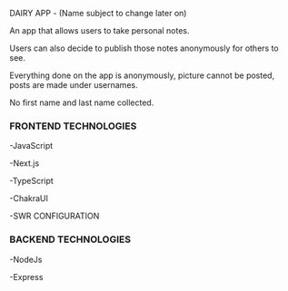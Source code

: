 DAIRY APP - (Name subject to change later on)

An app that allows users to take personal notes.

Users can also decide to publish those notes anonymously for others to see.

Everything done on the app is anonymously, picture cannot be posted, posts are made under usernames.

No first name and last name collected.


### FRONTEND TECHNOLOGIES 

-JavaScript

-Next.js

-TypeScript

-ChakraUI

-SWR CONFIGURATION

### BACKEND TECHNOLOGIES

-NodeJs

-Express
